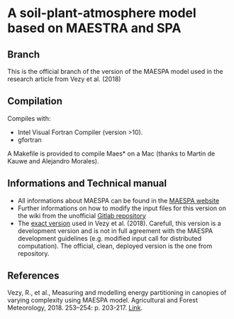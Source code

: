 A soil-plant-atmosphere model based on MAESTRA and SPA
===================================================
## Branch
This is the official branch of the version of the MAESPA model used in the research article from Vezy et al. (2018)

## Compilation
Compiles with:
* Intel Visual Fortran Compiler (version >10).
* gfortran

A Makefile is provided to compile Maes* on a Mac (thanks to Martin de Kauwe and Alejandro Morales).

## Informations and Technical manual
* All informations about MAESPA can be found in the [MAESPA website](http://maespa.github.io)
* Further informations on how to modify the input files for this version on the wiki from the unofficial [Gitlab repository](https://gitlab.com/VEZY/MAESPA/wikis/home)
* The [exact version](https://gitlab.com/VEZY/MAESPA) used in Vezy et al. (2018). Carefull, this version is a development version and is not in full agreement with the MAESPA development guidelines (e.g. modified input call for distributed computation). The official, clean, deployed version is the one from repository.

## References
Vezy, R., et al., Measuring and modelling energy partitioning in canopies of varying complexity using MAESPA model. Agricultural and Forest Meteorology, 2018. 253–254: p. 203-217. [Link](https://www.sciencedirect.com/science/article/pii/S016819231830042X).
